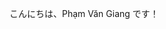 こんにちは、Phạm Văn Giang です！

<!--
**giangvan767401/giangvan767401** is a ✨ _special_ ✨ repository because its `README.md` (this file) appears on your GitHub profile.

Here are some ideas to get you started:

- 🔭 I’m currently working on ...
🌱Full-Stack Engineering Student | 💻 Web & AI Enthusiast
🎓 フェニシア大学 – ベトナム - 日本 情報技術
- 🤔 I’m looking for help with ...
- 💬 Ask me about ...
- 📫 How to reach me: ...
- 😄 Pronouns: ...
- ⚡ Fun fact: ...
-->
